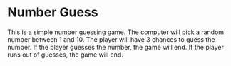 # Number Guess

This is a simple number guessing game. The computer will pick a random number between 1 and 10. The player will have 3 chances to guess the number. If the player guesses the number, the game will end. If the player runs out of guesses, the game will end.
